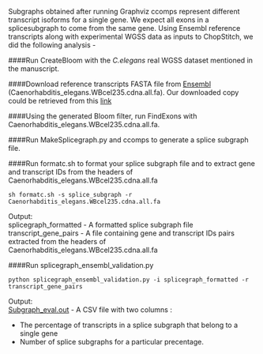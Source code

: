 Subgraphs obtained after running Graphviz ccomps represent different
transcript isoforms for a single gene. We expect all exons in a splicesubgraph
to come from the same gene. Using Ensembl reference transcripts
along with experimental WGSS data as inputs to ChopStitch, we did the following analysis - 
       
####Run CreateBloom with the *C.elegans* real WGSS dataset mentioned in the manuscript.
     
####Download reference transcripts FASTA file from [Ensembl](ftp://ftp.ensembl.org/pub/release-87/fasta/caenorhabditis_elegans/cdna/) (Caenorhabditis_elegans.WBcel235.cdna.all.fa). Our downloaded copy could be retrieved from this [link](https://drive.google.com/drive/folders/0B7WB43qKTdTZcFM2dDZxaEJOWTg)      
    
####Using the generated Bloom filter, run FindExons with Caenorhabditis_elegans.WBcel235.cdna.all.fa.
   
####Run MakeSplicegraph.py and ccomps to generate a splice subgraph file.    
       
####Run formatc.sh to format your splice subgraph file and to extract gene and transcript IDs from the headers of Caenorhabditis_elegans.WBcel235.cdna.all.fa            
   
```
sh formatc.sh -s splice_subgraph -r Caenorhabditis_elegans.WBcel235.cdna.all.fa      
```
Output:   
splicegraph_formatted - A formatted splice subgraph file   
transcript_gene_pairs - A file containing gene and transcript IDs pairs extracted from the headers of Caenorhabditis_elegans.WBcel235.cdna.all.fa             

####Run splicegraph_ensembl_validation.py    
```
python splicegraph_ensembl_validation.py -i splicegraph_formatted -r transcript_gene_pairs      
```
Output:    
[Subgraph_eval.out](./Subgraph_eval.out) - A CSV file with two columns :     
* The percentage of transcripts in a splice subgraph that belong to a single gene       
* Number of splice subgraphs for a particular precentage.      
